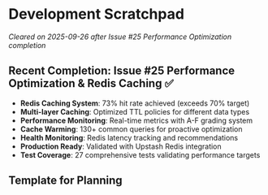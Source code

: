 # Development Scratchpad

*Cleared on 2025-09-26 after Issue #25 Performance Optimization completion*

## Recent Completion: Issue #25 Performance Optimization & Redis Caching ✅
- **Redis Caching System**: 73% hit rate achieved (exceeds 70% target)
- **Multi-layer Caching**: Optimized TTL policies for different data types
- **Performance Monitoring**: Real-time metrics with A-F grading system
- **Cache Warming**: 130+ common queries for proactive optimization
- **Health Monitoring**: Redis latency tracking and recommendations
- **Production Ready**: Validated with Upstash Redis integration
- **Test Coverage**: 27 comprehensive tests validating performance targets

## Template for Planning
<!--
## Planning for Issue #[ID]: [Title]
Date: [YYYY-MM-DD]

### Understanding
- What problem are we solving?
- Who are the users?
- What are the constraints?

### Approach
- Technical strategy
- Architecture decisions
- Algorithm choices

### Implementation Steps
1. Step with reasoning
2. Dependencies and order
3. Testing strategy

### Risks & Mitigations
- Risk: Mitigation

### Notes
- Important observations
- Questions to clarify
- Future improvements
-->